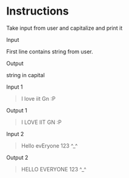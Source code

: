 # Instructions

Take input from user and capitalize and print it

Input

First line contains string from user.

Output

string in capital

Input 1

>I love iit Gn :P

Output 1

>I LOVE IIT GN :P

Input 2

>Hello evEryone 123 ^_^

Output 2

>HELLO EVERYONE 123 ^_^
